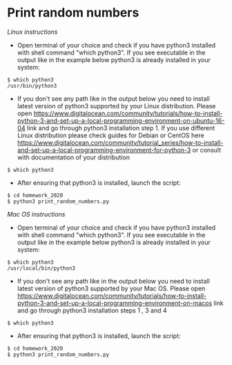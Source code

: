 # Print random numbers
_Linux instructions_
* Open terminal of your choice and check if you have python3 installed with shell command "which python3". If you see executable in the output like in the example below python3 is already installed in your system:
```
$ which python3
/usr/bin/python3 
```
* If you don't see any path like in the output below you need to install latest version of python3 supported by your Linux distribution. Please open https://www.digitalocean.com/community/tutorials/how-to-install-python-3-and-set-up-a-local-programming-environment-on-ubuntu-16-04 link and go through python3 installation step 1. If you use different Linux distribution please check guides for Debian or CentOS here https://www.digitalocean.com/community/tutorial_series/how-to-install-and-set-up-a-local-programming-environment-for-python-3 or consult with documentation of your distribution
```
$ which python3
```

* After ensuring that python3 is installed, launch the script:
```
$ cd homework_2020
$ python3 print_random_numbers.py 
```


_Mac OS instructions_
* Open terminal of your choice and check if you have python3 installed with shell command "which python3". If you see executable in the output like in the example below python3 is already installed in your system:
```
$ which python3
/usr/local/bin/python3
```
* If you don't see any path like in the output below you need to install latest version of python3 supported by your Mac OS. Please open https://www.digitalocean.com/community/tutorials/how-to-install-python-3-and-set-up-a-local-programming-environment-on-macos link and go through python3 installation steps 1 , 3 and 4
```
$ which python3
```
* After ensuring that python3 is installed, launch the script:
```
$ cd homework_2020
$ python3 print_random_numbers.py
```